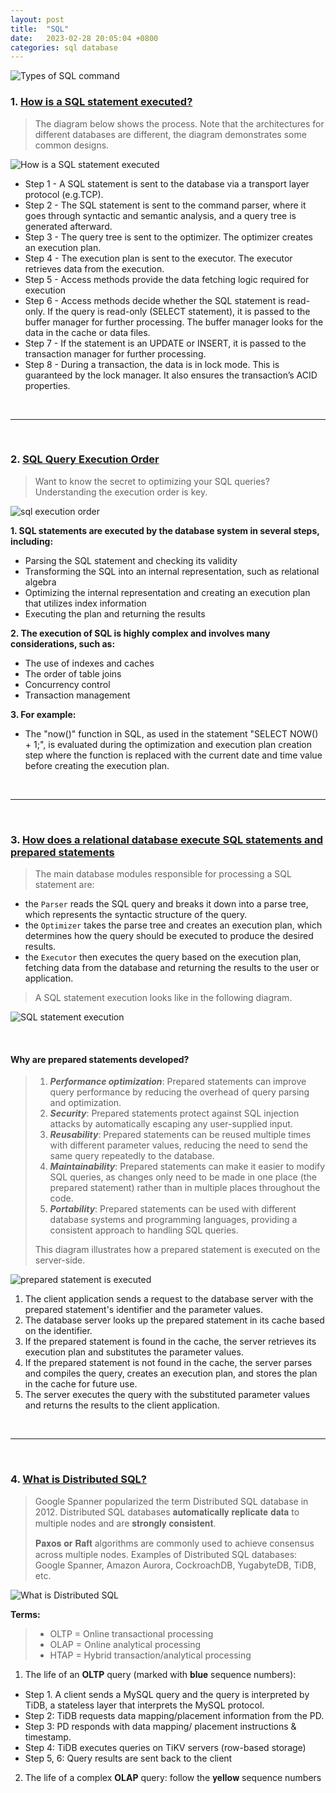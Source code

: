 ```yaml
---
layout: post
title:  "SQL"
date:   2023-02-28 20:05:04 +0800
categories: sql database
---
```


![Types of SQL command](https://pbs.twimg.com/media/FrCcHJEXwAAOeST?format=jpg&name=large)

### 1. [How is a SQL statement executed?](https://twitter.com/alexxubyte/status/1559566919585259520)

> The diagram below shows the process. 
> Note that the architectures for different databases are different, the diagram demonstrates some common designs.

![How is a SQL statement executed](https://pbs.twimg.com/media/FaSx2MtUsAEEM4g?format=jpg&name=large)

- Step 1 - A SQL statement is sent to the database via a transport layer protocol (e.g.TCP).
- Step 2 - The SQL statement is sent to the command parser, where it goes through syntactic and semantic analysis, and a query tree is generated afterward.
- Step 3 - The query tree is sent to the optimizer. The optimizer creates an execution plan.
- Step 4 - The execution plan is sent to the executor. The executor retrieves data from the execution.
- Step 5 - Access methods provide the data fetching logic required for execution
- Step 6 - Access methods decide whether the SQL statement is read-only. If the query is read-only (SELECT statement), it is passed to the buffer manager for further processing. The buffer manager looks for the data in the cache or data files.
- Step 7 - If the statement is an UPDATE or INSERT, it is passed to the transaction manager for further processing.
- Step 8 - During a transaction, the data is in lock mode. This is guaranteed by the lock manager. It also ensures the transaction’s ACID properties.

<br/>

---

<br/>

### 2. [SQL Query Execution Order](https://twitter.com/alexxubyte/status/1633509145335988224)

> Want to know the secret to optimizing your SQL queries? Understanding the execution order is key.

![sql execution order](https://pbs.twimg.com/media/Fqtj56saAAYq24V?format=jpg&name=4096x4096)

**1. SQL statements are executed by the database system in several steps, including:**
- Parsing the SQL statement and checking its validity
- Transforming the SQL into an internal representation, such as relational algebra
- Optimizing the internal representation and creating an execution plan that utilizes index information
- Executing the plan and returning the results

**2. The execution of SQL is highly complex and involves many considerations, such as:**
- The use of indexes and caches
- The order of table joins
- Concurrency control
- Transaction management

**3. For example:**
- The "now()" function in SQL, as used in the statement "SELECT NOW() + 1;", is evaluated during the optimization and execution plan creation step where the function is replaced with the current date and time value before creating the execution plan.

<br/>

---

<br/>

### 3. [How does a relational database execute SQL statements and prepared statements](https://vladmihalcea.com/relational-database-sql-prepared-statements/)

> The main database modules responsible for processing a SQL statement are:
- the `Parser` reads the SQL query and breaks it down into a parse tree, which represents the syntactic structure of the query.
- the `Optimizer` takes the parse tree and creates an execution plan, which determines how the query should be executed to produce the desired results.
- the `Executor` then executes the query based on the execution plan, fetching data from the database and returning the results to the user or application.
>
> A SQL statement execution looks like in the following diagram.

![SQL statement execution](https://vladmihalcea.com/wp-content/uploads/2018/05/StatementLifeCycle.png)

<br/>

#### Why are prepared statements developed?
> 1. ***Performance optimization***: Prepared statements can improve query performance by reducing the overhead of query parsing and optimization.
> 2. ***Security***: Prepared statements protect against SQL injection attacks by automatically escaping any user-supplied input.
> 3. ***Reusability***: Prepared statements can be reused multiple times with different parameter values, reducing the need to send the same query repeatedly to the database.
> 4. ***Maintainability***: Prepared statements can make it easier to modify SQL queries, as changes only need to be made in one place (the prepared statement) rather than in multiple places throughout the code.
> 5. ***Portability***: Prepared statements can be used with different database systems and programming languages, providing a consistent approach to handling SQL queries.
>
> This diagram illustrates how a prepared statement is executed on the server-side.

![prepared statement is executed](https://vladmihalcea.com/wp-content/uploads/2017/10/serversidepreparedstatement.png)

1. The client application sends a request to the database server with the prepared statement's identifier and the parameter values.
2. The database server looks up the prepared statement in its cache based on the identifier.
3. If the prepared statement is found in the cache, the server retrieves its execution plan and substitutes the parameter values.
4. If the prepared statement is not found in the cache, the server parses and compiles the query, creates an execution plan, and stores the plan in the cache for future use.
5. The server executes the query with the substituted parameter values and returns the results to the client application.

<br/>

---

<br/>

### 4. [What is Distributed SQL?](https://twitter.com/alexxubyte/status/1542531936706392064)

> Google Spanner popularized the term Distributed SQL database in 2012. 
> Distributed SQL databases 𝐚𝐮𝐭𝐨𝐦𝐚𝐭𝐢𝐜𝐚𝐥𝐥𝐲 𝐫𝐞𝐩𝐥𝐢𝐜𝐚𝐭𝐞 𝐝𝐚𝐭𝐚 to multiple nodes and are 𝐬𝐭𝐫𝐨𝐧𝐠𝐥𝐲 𝐜𝐨𝐧𝐬𝐢𝐬𝐭𝐞𝐧𝐭.
>
> 𝐏𝐚𝐱𝐨𝐬 𝐨𝐫 𝐑𝐚𝐟𝐭 algorithms are commonly used to achieve consensus across multiple nodes.
> Examples of Distributed SQL databases: Google Spanner, Amazon Aurora, CockroachDB, YugabyteDB, TiDB, etc.

![What is Distributed SQL](https://pbs.twimg.com/media/FWgsnrGVsAAJLLT?format=jpg&name=4096x4096)

**Terms:**
> - OLTP = Online transactional processing
> - OLAP = Online analytical processing
> - HTAP = Hybrid transaction/analytical processing

1. The life of an **OLTP** query (marked with 𝐛𝐥𝐮𝐞 sequence numbers):
- Step 1. A client sends a MySQL query and the query is interpreted by TiDB, a stateless layer that interprets the MySQL protocol.
- Step 2: TiDB requests data mapping/placement information from the PD.
- Step 3: PD responds with data mapping/ placement instructions & timestamp.
- Step 4: TiDB executes queries on TiKV servers (row-based storage)
- Step 5, 6: Query results are sent back to the client

2. The life of a complex **OLAP** query: follow the 𝐲𝐞𝐥𝐥𝐨𝐰 sequence numbers
